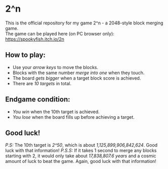 # 2\^n
This is the official repository for my game 2\^n - a 2048-style block merging game.   
The game can be played here (on PC browser only): https://spookyfish.itch.io/2n   

## How to play:  
- Use your *arrow keys* to move the blocks.  
- Blocks with the same number *merge into one* when they touch.  
- The board *gets bigger* when a target block score is achieved.  
- There are *10 targets* in total.  
## Endgame condition:  
- *You win* when the 10th target is achieved.
- *You lose* when the board fills up before achieving a target.
## Good luck!

*P.S:* The 10th target is *2^50*, which is about *1,125,899,906,842,624*. Good luck with that information!
*P.S.S:*  If it takes 1 second to merge any blocks starting with 2, it would only take about *17,838,807.6 years* and a cosmic amount of luck to beat the game. Again, good luck with that information!
